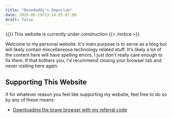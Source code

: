 ```yaml
---
title: "Bonedaddy's Emporium"
date: 2020-06-19T13:14:05-07:00
draft: false
---
```


{{<notice warning>}}
This website is currently under construction
{{< /notice >}}

Welcome to my personal website. It's main purpose is to serve as a blog but will likely contain miscellaneous technology related stuff. It's likely a lot of the content here will have spelling errors, I just don't really care enough to fix them. If that bothers you, I'd recommend closing your browser tab and never visiting here again.

## Supporting This Website

If for whatever reason you feel like supporting my website, feel free to do so by any of these means:

* [Downloading the brave browser with my referral code](https://brave.com/bon408)
